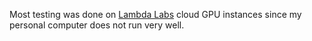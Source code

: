 Most testing was done on [Lambda Labs](https://lambdalabs.com/service/gpu-cloud) cloud GPU instances since my personal computer does not run very well. 
